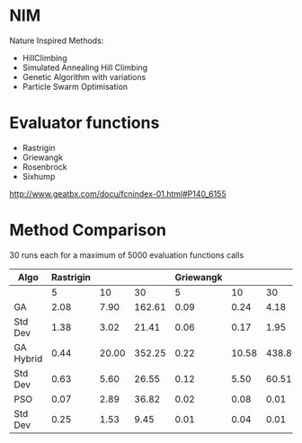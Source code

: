 # NIM
Nature Inspired Methods:
 - HillClimbing
 - Simulated Annealing Hill Climbing
 - Genetic Algorithm with variations
 - Particle Swarm Optimisation

# Evaluator functions
 - Rastrigin
 - Griewangk
 - Rosenbrock
 - Sixhump
 
 http://www.geatbx.com/docu/fcnindex-01.html#P140_6155


# Method Comparison 
 30 runs each for a maximum of 5000 evaluation functions calls


| Algo       | Rastrigin  |            |            | Griewangk  |            |            | Rosenbrock |            |            | Sixhump    |            |            |
|------------|------------|------------|------------|------------|------------|------------|------------|------------|------------|------------|------------|------------|
|            | 5          | 10         | 30         | 5          | 10         | 30         | 5          | 10         | 30         | 5          | 10         | 30         |
| GA         |       2.08 |       7.90 |     162.61 |       0.09 |       0.24 |       4.18 |       3.04 |      12.55 |     111.82 |      -1.03 |      -1.02 |      -1.03 |
|    Std Dev |       1.38 |       3.02 |      21.41 |       0.06 |       0.17 |       1.95 |       1.78 |      16.17 |      65.74 |       0.01 |       0.02 |       0.01 |
| GA Hybrid  |       0.44 |      20.00 |     352.25 |       0.22 |      10.58 |     438.80 |       1.17 |      24.35 |    3402.52 |      -1.03 |      -1.03 |      -1.03 |
|    Std Dev |       0.63 |       5.60 |      26.55 |       0.12 |       5.50 |      60.51 |       1.16 |      15.52 |     829.96 |       0.00 |       0.00 |       0.00 |
| PSO        |       0.07 |       2.89 |      36.82 |       0.02 |       0.08 |       0.01 |       0.06 |       3.05 |      28.97 |      -1.03 |      -1.03 |      -1.03 |
|    Std Dev |       0.25 |       1.53 |       9.45 |       0.01 |       0.04 |       0.01 |       0.02 |       1.01 |      14.04 |       0.00 |       0.00 |       0.00 |

